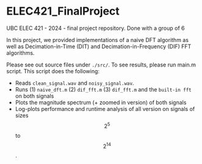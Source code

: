 # ELEC421_FinalProject
UBC ELEC 421 - 2024 - final project repository. Done with a group of 6

In this project, we provided implementations of a naive DFT algorithm as well as Decimation-in-Time (DIT) and Decimation-in-Frequency (DIF) FFT algorithms. 

Please see out source files under `./src/`. To see results, please run main.m script. This script does the following:
* Reads `clean_signal.wav` and `noisy_signal.wav`.
* Runs (1) `naive_dft.m` (2) `dif_fft.m` (3) `dif_fft.m` and the `built-in fft` on both signals
* Plots the magnitude spectrum (+ zoomed in version) of both signals
* Log-plots performance and runtime analysis of all version on signals of sizes $$2^5$$ to $$2^{14}$$.
